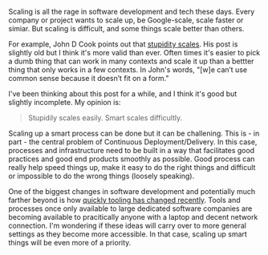 Scaling is all the rage in software development and tech these days. Every company or project wants to scale up, be Google-scale, scale faster or simiar. But scaling is difficult, and some things scale better than others. 

For example, John D Cook points out that [stupidity scales](http://www.johndcook.com/blog/2010/07/19/stupidity-scales/). His post is slightly old but I think it's more valid than ever. Often times it's easier to pick a dumb thing that can work in many contexts and scale it up than a bettter thing that only works in a few contexts. In John's words, "[w]e can’t use common sense because it doesn’t fit on a form." 

I've been thinking about this post for a while, and I think it's good but slightly incomplete. My opinion is: 

> Stupidily scales easily. Smart scales difficultly.

Scaling up a smart process can be done but it can be challening. This is - in part - the central problem of Continuous Deployment/Delivery. In this case, processes and infrastructure need to be built in a way that facilitates good practices and good end products smoothly as possible. Good process can really help speed things up, make it easy to do the right things and difficult or impossible to do the wrong things (loosely speaking).

One of the biggest changes in software development and potentially much farther beyond is how [quickly tooling has changed recently](http://simplythetest.tumblr.com/post/151484057075/brief-thoughts-on-the-pace-of-change-in-software). Tools and processes once only available to large dedicated software companies are becoming available to pracitically anyone with a laptop and decent network connection. I'm wondering if these ideas will carry over to more general settings as they become more accessible. In that case, scaling up smart things will be even more of a priority.